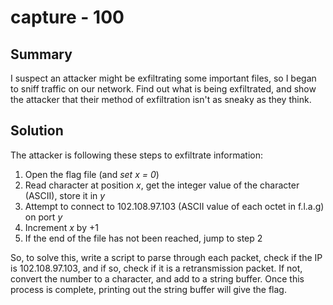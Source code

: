 # capture - 100
## Summary

I suspect an attacker might be exfiltrating some important files, so I began to sniff traffic on our network. Find out what is being exfiltrated, and show the attacker that their method of exfiltration isn't as sneaky as they think.

## Solution

The attacker is following these steps to exfiltrate information:
1. Open the flag file (and *set x = 0*)
2. Read character at position *x*, get the integer value of the character (ASCII), store it in *y*
3. Attempt to connect to 102.108.97.103 (ASCII value of each octet in f.l.a.g) on port *y*
4. Increment *x* by +1
5. If the end of the file has not been reached, jump to step 2

So, to solve this, write a script to parse through each packet, check if the IP is 102.108.97.103, and if so, check if it is a retransmission packet. If not, convert the number to a character, and add to a string buffer. Once this process is complete, printing out the string buffer will give the flag.
